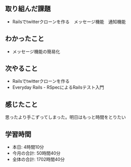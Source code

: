 ## 取り組んだ課題
- Railsでtwitterクローンを作る　メッセージ機能　通知機能
## わかったこと
- メッセージ機能の簡易化
## 次やること
- Railsでtwitterクローンを作る
- Everyday Rails - RSpecによるRailsテスト入門
## 感じたこと
思ったより手こずってしまった。明日はもっと時間をとりたい
## 学習時間
- 本日: 4時間10分
- 今月の合計: 50時間40分
- 全体の合計: 1702時間40分
